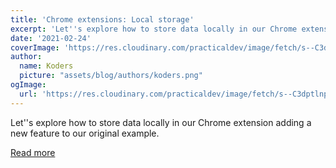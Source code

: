 ```yaml
---
title: 'Chrome extensions: Local storage'
excerpt: 'Let''s explore how to store data locally in our Chrome extension adding a new feature to our original example.'
date: '2021-02-24'
coverImage: 'https://res.cloudinary.com/practicaldev/image/fetch/s--C3dptlnp--/c_imagga_scale,f_auto,fl_progressive,h_420,q_auto,w_1000/https://i.imgur.com/C7nejI9.png'
author:
  name: Koders
  picture: "assets/blog/authors/koders.png"
ogImage:
  url: 'https://res.cloudinary.com/practicaldev/image/fetch/s--C3dptlnp--/c_imagga_scale,f_auto,fl_progressive,h_420,q_auto,w_1000/https://i.imgur.com/C7nejI9.png'
---
```


Let''s explore how to store data locally in our Chrome extension adding a new feature to our original example.

[Read more](https://dev.to/paulasantamaria/chrome-extensions-local-storage-1b34)
